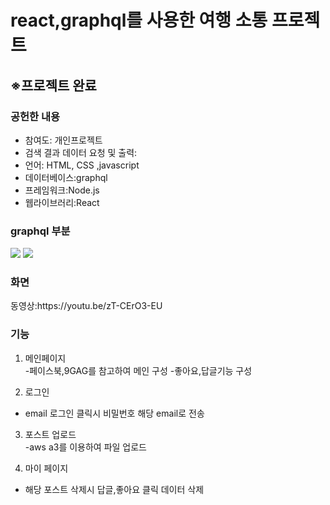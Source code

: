 # react,graphql를 사용한 여행 소통 프로젝트
<h2>※프로젝트 완료</h2>
<h3>공헌한 내용</h3>
<ul>
  <li>참여도: 개인프로젝트</li>
  <li>검색 결과 데이터 요청 및 출력:</li>
  <li>언어: HTML, CSS ,javascript</li>
  <li>데이터베이스:graphql</li>
  <li>프레임워크:Node.js</li>
  <li>웹라이브러리:React</li>
</ul>
<h3>graphql 부분</h3>
<img src="https://user-images.githubusercontent.com/35258834/69489360-6f2ac000-0eba-11ea-8251-7f3cd2e51401.JPG">
<img src="https://user-images.githubusercontent.com/35258834/69489361-6fc35680-0eba-11ea-8bfd-a3748e438929.JPG">
<h3>화면</h3>
동영상:https://youtu.be/zT-CErO3-EU
<h3>기능</h3>

1. 메인페이지<br>
  -페이스북,9GAG를 참고하여 메인 구성
  -좋아요,답글기능 구성

2. 로그인<br>
  - email 로그인 클릭시 비밀번호 해당 email로 전송
  
3. 포스트 업로드<br>
  -aws a3를 이용하여 파일 업로드
  
4. 마이 페이지<br>
  - 해당 포스트 삭제시 답글,좋아요 클릭 데이터 삭제

